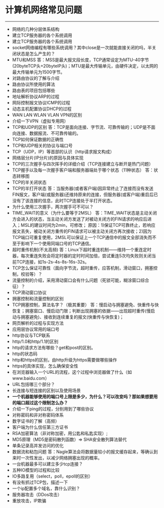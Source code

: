 # 计算机网络常见问题

---

 - 网络的几种分层体系结构
 - 建立TCP服务器的各个系统调用
 - 建立TCP服务器的各个系统调用
 - socket网络编程有哪些系统调用？其中close是一次就能直接关闭的吗，半关闭状态是怎么产生的？
 - MTU和MSS
   答：MSS是最大报文段长度，TCP通常设定为MTU-40字节(20byteTCP头+20byteIP头)；MTU是最大传输单元，由硬件决定，以太网的最大传输单元为1500字节。
 - 对路由协议的了解与介绍
 - 路由协议所使用的算法
 - 路由表的项目包括哪些
 - 地址解析协议ARP的过程
 - 网际控制报文协议ICMP的过程
 - 动态主机配置协议DHCP的过程
 - WAN LAN WLAN VLAN VPN的区别
 - 介绍一下VPN（虚拟专用网）
 - TCP和UDP的区别
   答：TCP是面向连接、字节流、可靠传输的；UDP是不面向连接、数据报流、不可靠传输的。
 - TCP如何保证数据的正确性
 - TCP和UDP相关的协议与端口号
 - TCP（UDP，IP）等首部的认识（http请求报文构成）
 - 网络层分片(IP分片)的原因与具体实现
 - TCP的三次握手与四次挥手的详细介绍（TCP连接建立与断开是热门问题）
 - TCP握手以及每一次握手客户端和服务器端处于哪个状态（11种状态）
   答：状态转移图
 - TCP的半关闭状态
 - TCP的半打开状态
   答：当服务器(或者客户端)因异常终止了连接而没有发送FIN报文，客户端(或服务器)还维持原来的连接，但服务器(或客户端)重启后已没有了该连接的信息，此时TCP连接处于半打开状态。
 - 为什么使用三次握手，两次握手可不可以？
 - TIME_WAIT的意义（为什么要等于2MSL）
   答：TIME_WAIT状态是主动关闭方会进入的状态，当主动关闭方发送了对被动关闭方的FIN请求的响应后进入；MSL的建议时间为2min，可修改；
   原因：1)保证TCP可靠终止，若响应报文丢失，被动关闭方重传的FIN请求可以被主动关闭方再次接收；2)因为TCP端口可重复使用，2MSL可以保证上一个TCP通信中的报文全部消失而不至于影响下一个使用同端口号的TCP通信。
 - 超时重传机制(不太高频)
   答：Linux下超时重连机制——维持一个重连定时器，每次重连失败会将定时器的定时时间加倍，尝试重连5次均失败则关闭当前TCP连接，如1s-2s-4s-8s-16s-32s。
 - TCP怎么保证可靠性（面向字节流，超时重传，应答机制，滑动窗口，拥塞控制，校验等）？
 - 流量控制的介绍，采用滑动窗口会有什么问题（死锁可能，糊涂窗口综合征）？
 - TCP滑动窗口协议
 - 拥塞控制和流量控制的区别
 - TCP拥塞控制，算法名字？（极其重要）
   答：慢启动与拥塞避免、快重传与快恢复；拥塞窗口、慢启动门限；判断出现拥塞的依据——出现超时重传(慢启动与拥塞避免)、接收到连续重复的报文(快重传与快恢复)；
 - 网页解析的过程与实现方法
 - 应用层协议常用的端口号
 - http协议与TCP联系
 - http/1.0和http/1.1的区别
 - http的请求方法有哪些？get和post的区别。
 - http的状态码
 - http和https的区别，由http升级为https需要做哪些操作
 - https的具体实现，怎么确保安全性
 - 在浏览器输入一个URL的流程，这个过程中浏览器做了什么（如www.baidu.com）
 - URL包括哪三个部分？
 - 长连接与短连接的区别以及使用场景
 - **一个机器能够使用的端口号上限是多少，为什么？可以改变吗？那如果想要用的端口超过这个限制怎么办？**
 - 介绍一下ping的过程，分别用到了哪些协议
 - 对称密码和非对称密码体系
 - 数字证书的了解（高频）
 - 客户端为什么信任第三方证书
 - RSA加密算法（非对称加密，用公匙和私匙实现）;
 - MD5原理（MD5是密码散列函数）=> SHA安全散列算法替代
 - 单条记录高并发访问的优化
 - 数据流和粘包问题
   答：Nagle算法会将数据量较小的报文缓存起来，等确认到来时一次性发出，以减少网络拥塞出现的概率。
 - 一台机器最多可以建立多少tcp连接？
 - 五种IO模型的过程和比较
 - IO多路复用（select，poll，epoll的区别）
 - 有没有抓过TCP包，描述一下
 - 一个ip配置多个域名，靠什么识别？
 - 服务器攻击（DDos攻击）
 - 重放攻击，IP欺骗
